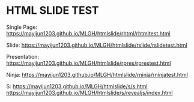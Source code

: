 # HTML SLIDE TEST

Single Page:
https://mayijun1203.github.io/MLGH/htmlslide/rhtml/rhtmltest.html

Slide:
https://mayijun1203.github.io/MLGH/htmlslide/rslide/rslidetest.html

Presentation:
https://mayijun1203.github.io/MLGH/htmlslide/rpres/rprestest.html

Ninja:
https://mayijun1203.github.io/MLGH/htmlslide/rninja/rninjatest.html

S:
https://mayijun1203.github.io/MLGH/htmlslide/s/s.html
https://mayijun1203.github.io/MLGH/htmlslide/s/revealjs/index.html
